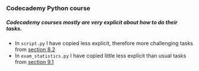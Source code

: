 ### Codecademy Python course

##### Codecademy courses mostly are very explicit about how to do their tasks.
- In `script.py` I have copied less explicit, therefore more challenging tasks from [section 8.2](https://www.codecademy.com/courses/python-intermediate-en-rCQKw/0/1?curriculum_id=4f89dab3d788890003000096)
- In `exam_statistics.py` I have copied little less explicit than usual tasks from [section 9.1](https://www.codecademy.com/courses/python-intermediate-en-7mgOa/0/1?curriculum_id=4f89dab3d788890003000096)